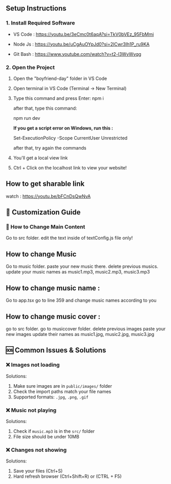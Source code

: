 ## Setup Instructions

### 1. Install Required Software

- VS Code : https://youtu.be/3eCmc0t6aqA?si=TkV0bVEz_95FbMmi

- Node Js : https://youtu.be/uCgAuOYpJd0?si=2ICwr3Ih1P_ru9KA

- Git Bash : https://www.youtube.com/watch?v=t2-l3WvWvqg

### 2. Open the Project
1. Open the "boyfriend-day" folder in VS Code

2. Open terminal in VS Code (Terminal → New Terminal)

4. Type this command and press Enter:
   npm i

   after that, type this command: 

   npm run dev

   **If you get a script error on Windows, run this :**

   Set-ExecutionPolicy -Scope CurrentUser Unrestricted

   after that, try again the commands

5. You'll get a local view link
6. Ctrl + Click on the localhost link to view your website!

## How to get sharable link
watch : https://youtu.be/bFCnDsQwNvA

## 🎨 Customization Guide

### 📝 How to Change Main Content

Go to src folder. 
edit the text inside of textConfig.js file only!

## How to change Music 
Go to music folder. 
paste your new music there.
delete previous musics.
update your music names as music1.mp3, music2.mp3, music3.mp3

## How to change music name :
Go to app.tsx
go to line 359 and change music names according to you

## How to change music cover :
go to src folder. go to musiccover folder. 
delete previous images
paste your new images
update their names as music1.jpg, music2.jpg, music3.jpg

## 🆘 Common Issues & Solutions

### ❌ Images not loading
Solutions:
1. Make sure images are in `public/images/` folder
2. Check the import paths match your file names
3. Supported formats: `.jpg`, `.png`, `.gif`

### ❌ Music not playing
Solutions:
1. Check if `music.mp3` is in the `src/` folder
3. File size should be under 10MB

### ❌ Changes not showing
Solutions:
1. Save your files (Ctrl+S)
3. Hard refresh browser (Ctrl+Shift+R) or (CTRL + F5)